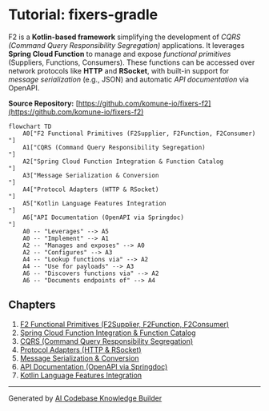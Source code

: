 # Tutorial: fixers-gradle

F2 is a **Kotlin-based framework** simplifying the development of *CQRS (Command Query Responsibility Segregation)* applications.
It leverages **Spring Cloud Function** to manage and expose *functional primitives* (Suppliers, Functions, Consumers).
These functions can be accessed over network protocols like **HTTP** and **RSocket**, with built-in support for *message serialization* (e.g., JSON) and automatic *API documentation* via OpenAPI.


**Source Repository:** [https://github.com/komune-io/fixers-f2](https://github.com/komune-io/fixers-f2)

```mermaid
flowchart TD
    A0["F2 Functional Primitives (F2Supplier, F2Function, F2Consumer)
"]
    A1["CQRS (Command Query Responsibility Segregation)
"]
    A2["Spring Cloud Function Integration & Function Catalog
"]
    A3["Message Serialization & Conversion
"]
    A4["Protocol Adapters (HTTP & RSocket)
"]
    A5["Kotlin Language Features Integration
"]
    A6["API Documentation (OpenAPI via Springdoc)
"]
    A0 -- "Leverages" --> A5
    A0 -- "Implement" --> A1
    A2 -- "Manages and exposes" --> A0
    A2 -- "Configures" --> A3
    A4 -- "Lookup functions via" --> A2
    A4 -- "Use for payloads" --> A3
    A6 -- "Discovers functions via" --> A2
    A6 -- "Documents endpoints of" --> A4
```

## Chapters

1. [F2 Functional Primitives (F2Supplier, F2Function, F2Consumer)
](01_f2_functional_primitives__f2supplier__f2function__f2consumer__.md)
2. [Spring Cloud Function Integration & Function Catalog
](02_spring_cloud_function_integration___function_catalog_.md)
3. [CQRS (Command Query Responsibility Segregation)
](03_cqrs__command_query_responsibility_segregation__.md)
4. [Protocol Adapters (HTTP & RSocket)
](04_protocol_adapters__http___rsocket__.md)
5. [Message Serialization & Conversion
](05_message_serialization___conversion_.md)
6. [API Documentation (OpenAPI via Springdoc)
](06_api_documentation__openapi_via_springdoc__.md)
7. [Kotlin Language Features Integration
](07_kotlin_language_features_integration_.md)


---

Generated by [AI Codebase Knowledge Builder](https://github.com/The-Pocket/Tutorial-Codebase-Knowledge)